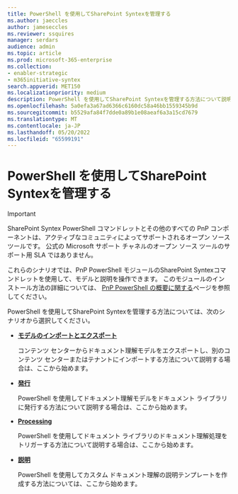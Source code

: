 ```yaml
---
title: PowerShell を使用してSharePoint Syntexを管理する
ms.author: jaeccles
author: jameseccles
ms.reviewer: ssquires
manager: serdars
audience: admin
ms.topic: article
ms.prod: microsoft-365-enterprise
ms.collection:
- enabler-strategic
- m365initiative-syntex
search.appverid: MET150
ms.localizationpriority: medium
description: PowerShell を使用してSharePoint Syntexを管理する方法について説明します。
ms.openlocfilehash: 5a0efa3a67ad6366c6160dc58a46bb1559345b9d
ms.sourcegitcommit: b5529afa84f7dde0a89b1e08aeaf6a3a15cd7679
ms.translationtype: MT
ms.contentlocale: ja-JP
ms.lasthandoff: 05/20/2022
ms.locfileid: "65599191"
---
```

# <a name="manage-sharepoint-syntex-by-using-powershell"></a>PowerShell を使用してSharePoint Syntexを管理する

> [!IMPORTANT]
> SharePoint Syntex PowerShell コマンドレットとその他のすべての PnP コンポーネントは、アクティブなコミュニティによってサポートされるオープン ソース ツールです。 公式の Microsoft サポート チャネルのオープン ソース ツールのサポート用 SLA ではありません。

これらのシナリオでは、PnP PowerShell モジュールのSharePoint Syntexコマンドレットを使用して、モデルと説明を操作できます。 このモジュールのインストール方法の詳細については、 [PnP PowerShell の概要に関する](/powershell/sharepoint/sharepoint-pnp/sharepoint-pnp-cmdlets)ページを参照してください。

PowerShell を使用してSharePoint Syntexを管理する方法については、次のシナリオから選択してください。

- [**モデルのインポートとエクスポート**](powershell-syntex-import-export.md)

    コンテンツ センターからドキュメント理解モデルをエクスポートし、別のコンテンツ センターまたはテナントにインポートする方法について説明する場合は、ここから始めます。

- [**発行**](powershell-syntex-publishing.md)

    PowerShell を使用してドキュメント理解モデルをドキュメント ライブラリに発行する方法について説明する場合は、ここから始めます。

- [**Processing**](powershell-syntex-processing.md)

    PowerShell を使用してドキュメント ライブラリのドキュメント理解処理をトリガーする方法について説明する場合は、ここから始めます。

- [**説明**](powershell-syntex-explanations.md)

    PowerShell を使用してカスタム ドキュメント理解の説明テンプレートを作成する方法については、ここから始めます。
